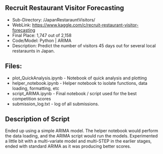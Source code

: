 ## Recruit Restaurant Visitor Forecasting
- Sub-Directory: /JapanRestarauntVisitors/
- WebLink: https://www.kaggle.com/c/recruit-restaurant-visitor-forecasting
- Final Place: 1,747 out of 2,158
- Code/Model: Python | ARIMA 
- Description: Predict the number of visitors 45 days out for several local restaraunts in Japan.

## Files:
- plot_QuickAnalysis.ipynb - Notebook of quick analysis and plotting
- helper_notebook.ipynb - Helper notebook to isolate functions, data loading, formatting, etc
- script_ARIMA.ipynb - Final notebook / script used for the best competition scores
- submission_log.txt - log of all submissions.  

## Description of Script
Ended up using a simple ARIMA model.  The helper notebook would perform the data loading, and the ARIMA script would run the models.  Experimented a little bit with a multi-variate model and multi-STEP in the earlier stages, ended with standard ARIMA as it was producing better scores.
